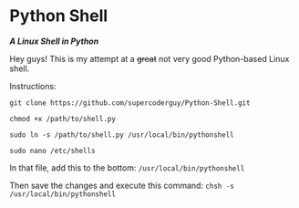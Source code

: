 # Python Shell

**_A Linux Shell in Python_**

Hey guys!
This is my attempt at a ~~great~~ not very good Python-based Linux shell.

Instructions:

`git clone https://github.com/supercoderguy/Python-Shell.git`

`chmod +x /path/to/shell.py`

`sudo ln -s /path/to/shell.py /usr/local/bin/pythonshell`

`sudo nano /etc/shells`

In that file, add this to the bottom:
`/usr/local/bin/pythonshell`

Then save the changes and execute this command:
`chsh -s /usr/local/bin/pythonshell`
